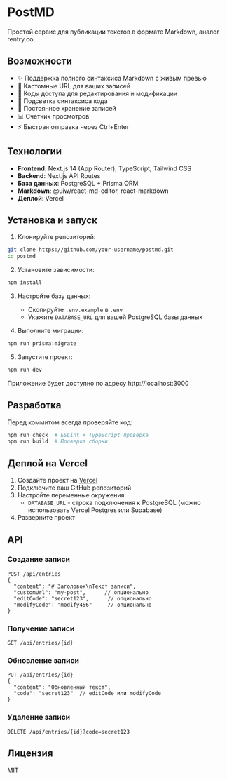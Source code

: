 # PostMD

Простой сервис для публикации текстов в формате Markdown, аналог rentry.co.

## Возможности

- ✨ Поддержка полного синтаксиса Markdown с живым превью
- 🔗 Кастомные URL для ваших записей
- 🔐 Коды доступа для редактирования и модификации
- 🎨 Подсветка синтаксиса кода
- 💾 Постоянное хранение записей
- 📊 Счетчик просмотров
- ⚡ Быстрая отправка через Ctrl+Enter

## Технологии

- **Frontend**: Next.js 14 (App Router), TypeScript, Tailwind CSS
- **Backend**: Next.js API Routes
- **База данных**: PostgreSQL + Prisma ORM
- **Markdown**: @uiw/react-md-editor, react-markdown
- **Деплой**: Vercel

## Установка и запуск

1. Клонируйте репозиторий:
```bash
git clone https://github.com/your-username/postmd.git
cd postmd
```

2. Установите зависимости:
```bash
npm install
```

3. Настройте базу данных:
   - Скопируйте `.env.example` в `.env`
   - Укажите `DATABASE_URL` для вашей PostgreSQL базы данных

4. Выполните миграции:
```bash
npm run prisma:migrate
```

5. Запустите проект:
```bash
npm run dev
```

Приложение будет доступно по адресу http://localhost:3000

## Разработка

Перед коммитом всегда проверяйте код:
```bash
npm run check  # ESLint + TypeScript проверка
npm run build  # Проверка сборки
```

## Деплой на Vercel

1. Создайте проект на [Vercel](https://vercel.com)
2. Подключите ваш GitHub репозиторий
3. Настройте переменные окружения:
   - `DATABASE_URL` - строка подключения к PostgreSQL (можно использовать Vercel Postgres или Supabase)
4. Разверните проект

## API

### Создание записи
```
POST /api/entries
{
  "content": "# Заголовок\nТекст записи",
  "customUrl": "my-post",      // опционально
  "editCode": "secret123",      // опционально
  "modifyCode": "modify456"     // опционально
}
```

### Получение записи
```
GET /api/entries/{id}
```

### Обновление записи
```
PUT /api/entries/{id}
{
  "content": "Обновленный текст",
  "code": "secret123"  // editCode или modifyCode
}
```

### Удаление записи
```
DELETE /api/entries/{id}?code=secret123
```

## Лицензия

MIT